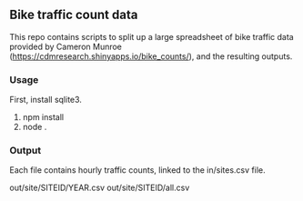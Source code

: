 ## Bike traffic count data

This repo contains scripts to split up a large spreadsheet of bike traffic data provided by Cameron Munroe (https://cdmresearch.shinyapps.io/bike_counts/), and the resulting outputs.

### Usage

First, install sqlite3.

1. npm install
2. node .

### Output

Each file contains hourly traffic counts, linked to the in/sites.csv file.

out/site/SITEID/YEAR.csv
out/site/SITEID/all.csv
